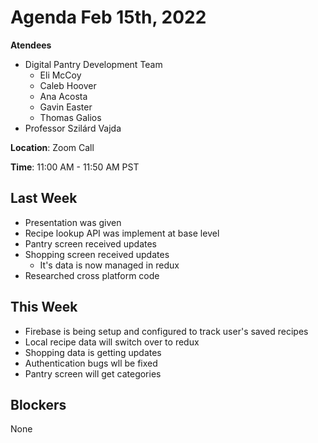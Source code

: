 # Agenda Feb 15th, 2022

**Atendees** 
- Digital Pantry Development Team
  - Eli McCoy
  - Caleb Hoover
  - Ana Acosta
  - Gavin Easter
  - Thomas Galios
- Professor Szilárd Vajda

**Location**: Zoom Call

**Time**: 11:00 AM - 11:50 AM PST

## Last Week

- Presentation was given
- Recipe lookup API was implement at base level
- Pantry screen received updates
- Shopping screen received updates
  - It's data is now managed in redux
- Researched cross platform code

## This Week

- Firebase is being setup and configured to track user's saved recipes
- Local recipe data will switch over to redux
- Shopping data is getting updates
- Authentication bugs wll be fixed
- Pantry screen will get categories

## Blockers

None